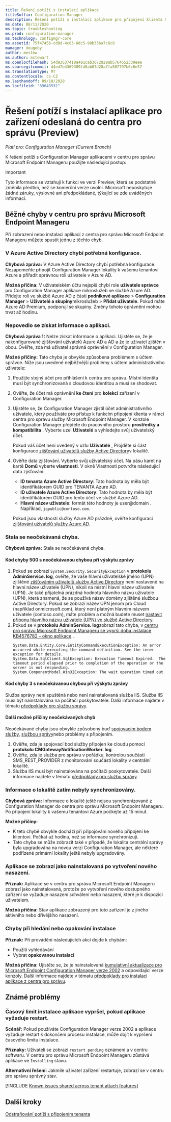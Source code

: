 ```yaml
---
title: Řešení potíží s instalací aplikace
titleSuffix: Configuration Manager
description: Řešení potíží s instalací aplikace pro připojení klienta Configuration Manager
ms.date: 08/11/2020
ms.topic: troubleshooting
ms.prod: configuration-manager
ms.technology: configmgr-core
ms.assetid: 75f47456-cd8d-4c83-8dc5-98b336a7c6c8
manager: dougeby
author: mestew
ms.author: mstewart
ms.openlocfilehash: 54d93637410a481cab3672929ab5764652330eee
ms.sourcegitcommit: d4ed7b4369389fd8ab07d28a7fa507797b6c6e57
ms.translationtype: MT
ms.contentlocale: cs-CZ
ms.lasthandoff: 09/10/2020
ms.locfileid: "89643532"
---
```

# <a name="troubleshoot-application-installation-for-devices-uploaded-to-the-admin-center-preview"></a>Řešení potíží s instalací aplikace pro zařízení odeslaná do centra pro správu (Preview)
<!--6374854, 6521921-->
*Platí pro: Configuration Manager (Current Branch)*

K řešení potíží s Configuration Manager aplikacemi v centru pro správu Microsoft Endpoint Manageru použijte následující postup:

> [!Important]
> Tyto informace se vztahují k funkci ve verzi Preview, která se podstatně změnila předtím, než se komerční verze uvolní. Microsoft neposkytuje žádné záruky, výslovné ani předpokládané, týkající se zde uváděných informací.

## <a name="common-errors-from-the-microsoft-endpoint-manager-admin-center"></a>Běžné chyby v centru pro správu Microsoft Endpoint Manageru

Při zobrazení nebo instalaci aplikací z centra pro správu Microsoft Endpoint Manageru můžete spustit jednu z těchto chyb.  

### <a name="the-necessary-configuration-is-missing-in-azure-active-directory"></a><a name="bkmk_aad"></a> V Azure Active Directory chybí potřebná konfigurace.

**Chybová zpráva:** V Azure Active Directory chybí potřebná konfigurace. Nezapomeňte připojit Configuration Manager lokality k vašemu tenantovi Azure a přiřadit správnou roli uživatele v Azure AD.

**Možná příčina:** V uživatelském účtu nejspíš chybí role **uživatele správce** pro Configuration Manager aplikace mikroslužeb ve službě Azure AD. Přidejte roli ve službě Azure AD z části **podnikové aplikace**  >  **Configuration Manager**  >  **Uživatelé a skupiny**mikroslužeb  >  **Přidat uživatele**. Pokud máte Azure AD Premium, podporují se skupiny. Změny tohoto oprávnění mohou trvat až hodinu.

### <a name="unable-to-get-application-information"></a><a name="bkmk_noinfo"></a> Nepovedlo se získat informace o aplikaci.

**Chybová zpráva 1:** Nelze získat informace o aplikaci. Ujistěte se, že je nakonfigurované zjišťování uživatelů Azure AD a AD a že je uživatel zjištěn v obou. Ověřte, zda má uživatel správná oprávnění v Configuration Manager.

**Možné příčiny:** Tato chyba je obvykle způsobena problémem s účtem správce. Níže jsou uvedené nejběžnější problémy s účtem administrativního uživatele:

1. Použijte stejný účet pro přihlášení k centru pro správu. Místní identita musí být synchronizovaná s cloudovou identitou a musí se shodovat.
1. Ověřte, že účet má oprávnění **ke čtení** pro **kolekci** zařízení v Configuration Manager.
1. Ujistěte se, že Configuration Manager zjistil účet administrativního uživatele, který používáte pro přístup k funkcím připojení klienta v rámci centra pro správu služby Microsoft Endpoint Manager. V konzole Configuration Manager přejdete do pracovního prostoru **prostředky a kompatibilita** . Vyberte uzel **Uživatelé** a vyhledejte svůj uživatelský účet.

    Pokud váš účet není uvedený v uzlu **Uživatelé** , Projděte si část konfigurace [zjišťování uživatelů služby Active Directory](../core/servers/deploy/configure/about-discovery-methods.md#bkmk_aboutUser)v lokalitě.

1. Ověřte data zjišťování. Vyberte svůj uživatelský účet. Na pásu karet na kartě **Domů** vyberte **vlastnosti**. V okně Vlastnosti potvrďte následující data zjišťování:

    - **ID tenanta Azure Active Directory**: Tato hodnota by měla být identifikátorem GUID pro TENANTA Azure AD.
    - **ID uživatele Azure Active Directory**: Tato hodnota by měla být identifikátorem GUID pro tento účet ve službě Azure AD.
    - **Hlavní název uživatele**: formát této hodnoty je user@domain . Například, `jqpublic@contoso.com`.

    Pokud jsou vlastnosti služby Azure AD prázdné, ověřte konfiguraci [zjišťování uživatelů služby Azure AD](../core/servers/deploy/configure/about-discovery-methods.md#azureaddisc).

### <a name="unexpected-error-occurred"></a><a name="bkmk_1603"></a> Stala se neočekávaná chyba.

**Chybová zpráva:** Stala se neočekávaná chyba.

#### <a name="error-code-500-with-an-unexpected-error-occurred-message"></a>Kód chyby 500 s neočekávanou chybou při výskytu zprávy

1. Pokud se zobrazí `System.Security.SecurityException` v **protokolu AdminService. log**, ověřte, že vaše hlavní uživatelské jméno (UPN) zjištěné [zjišťováním uživatelů služby Active Directory](../core/servers/deploy/configure/about-discovery-methods.md#bkmk_aboutUser) není nastavené na hlavní název uživatele (UPN), nikoli na místní hlavní název uživatele (UPN). Je také přijatelná prázdná hodnota hlavního názvu uživatele (UPN), která znamená, že se používá název domény zjištěné službou Active Directory. Pokud se zobrazí název UPN jenom pro Cloud (například onmicrosoft.com), který není platným hlavním názvem uživatele (contoso.com), máte problém a možná budete muset [nastavit příponu hlavního názvu uživatele (UPN) ve službě Active Directory](/office365/enterprise/prepare-a-non-routable-domain-for-directory-synchronization#add-upn-suffixes-and-update-your-users-to-them).
1. Pokud se v **protokolu AdminService. log**zobrazí tato chyba, v [centru pro správu Microsoft Endpoint Manageru se vyprší doba instalace KB4576782 – okno aplikace](https://support.microsoft.com/help/4576782) .
   ```log 
   System.Data.Entity.Core.EntityCommandExecutionException: An error occurred while executing the command definition. See the inner exception for details.
   System.Data.SqlClient.SqlException: Execution Timeout Expired.  The timeout period elapsed prior to completion of the operation or the server is not responding.
   System.ComponentModel.Win32Exception: The wait operation timed out
   ```

#### <a name="error-code-3-with-an-unexpected-error-occurred-message"></a>Kód chyby 3 s neočekávanou chybou při výskytu zprávy

Služba správy není spuštěná nebo není nainstalovaná služba IIS. Služba IIS musí být nainstalována na počítači poskytovatele. Další informace najdete v tématu [předpoklady pro službu správy](../develop/adminservice/overview.md#prerequisites).

#### <a name="other-possible-causes-of-unexpected-errors"></a>Další možné příčiny neočekávaných chyb

Neočekávané chyby jsou obvykle způsobeny buď [spojovacím bodem služby](../core/servers/deploy/configure/about-the-service-connection-point.md), [službou správy](../develop/adminservice/overview.md)nebo problémy s připojením.

1. Ověřte, zda je spojovací bod služby připojen ke cloudu pomocí **protokolu CMGatewayNotificationWorker. log**.
1. Ověřte, zda je služba pro správu v pořádku, kontrolou součásti SMS_REST_PROVIDER z monitorování součástí lokality v centrální lokalitě.
1. Služba IIS musí být nainstalována na počítači poskytovatele. Další informace najdete v tématu [předpoklady pro službu správy](../develop/adminservice/overview.md#prerequisites).


### <a name="the-site-information-hasnt-yet-synchronized"></a><a name="bkmk_sync"></a> Informace o lokalitě zatím nebyly synchronizovány.

**Chybová zpráva:** Informace o lokalitě ještě nejsou synchronizované z Configuration Manager do centra pro správu Microsoft Endpoint Manageru. Po připojení lokality k vašemu tenantovi Azure počkejte až 15 minut.

**Možné příčiny:**
- K této chybě obvykle dochází při připojování nového připojení ke klientovi. Počkat až hodinu, než se informace synchronizují.
- Tato chyba se může zobrazit také v případě, že lokalita centrální správy byla upgradována na novou verzi Configuration Manager, ale některé podřízené primární lokality ještě nebyly upgradovány.

### <a name="application-shows-as-installed-after-creating-a-new-deployment"></a><a name="bkmk_installed"></a> Aplikace se zobrazí jako nainstalovaná po vytvoření nového nasazení.

**Příznak:** Aplikace se v centru pro správu Microsoft Endpoint Manageru zobrazí jako nainstalovaná, protože po vytvoření nového dostupného zařízení se vyžaduje nasazení schválení nebo nasazení, které je k dispozici uživatelem.

**Možná příčina:** Stav aplikace zobrazený pro toto zařízení je z jiného aktivního nebo dřívějšího nasazení.

### <a name="errors-when-searching-or-retrying-an-installation"></a><a name="bkmk_hfru"></a> Chyby při hledání nebo opakování instalace

**Příznak:** Při provádění následujících akcí dojde k chybám:
- Použití vyhledávání
- Vybrat **opakovanou instalaci**

**Možná příčina:**  Ujistěte se, že je nainstalovaná [kumulativní aktualizace pro Microsoft Endpoint Configuration Manager verze 2002](https://support.microsoft.com/help/4560496/) a odpovídající verze konzoly. Další informace najdete v tématu [předpoklady pro instalaci aplikace z centra pro správu](applications.md#prerequisites).

## <a name="known-issues"></a>Známé problémy

### <a name="application-installation-times-out-if-application-requires-restart"></a>Časový limit instalace aplikace vypršel, pokud aplikace vyžaduje restart.

**Scénář:** Pokud používáte Configuration Manager verze 2002 a aplikace vyžaduje restart k dokončení procesu instalace, může dojít k vypršení časového limitu instalace.

**Příznaky:** Uživateli se zobrazí `restart pending` oznámení a v centru softwaru. V centru pro správu Microsoft Endpoint Manageru zůstává aplikace ve `Installing` stavu.  

**Alternativní řešení:** Jakmile uživatel zařízení restartuje, zobrazí se v centru pro správu správný stav.

[!INCLUDE [Known issues shared across tenant attach features](includes/known-issues-shared.md)]


## <a name="next-steps"></a>Další kroky

[Odstraňování potíží s připojením tenanta](troubleshoot.md)